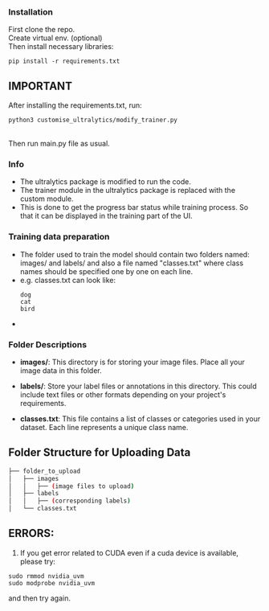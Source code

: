 
### Installation

First clone the repo. <br>
Create virtual env. (optional) <br>
Then install necessary libraries:
```
pip install -r requirements.txt
```
## IMPORTANT
After installing the requirements.txt, run:
```
python3 customise_ultralytics/modify_trainer.py
```
<br>
Then run main.py file as usual.

### Info
- The ultralytics package is modified to run the code. 
- The trainer module in the ultralytics package is replaced with the custom module.
- This is done to get the progress bar status while training process. So that it can be displayed in the training part of the UI. 

### Training data preparation
- The folder used to train the model should contain two folders named: images/ and labels/ and also a file named "classes.txt" where class names should be specified one by one on each line.
- e.g. classes.txt can look like:
    ```
    dog
    cat
    bird
    ```
- 
### Folder Descriptions

- **images/**: This directory is for storing your image files. Place all your image data in this folder. 

- **labels/**: Store your label files or annotations in this directory. This could include text files or other formats depending on your project's requirements.

- **classes.txt**: This file contains a list of classes or categories used in your dataset. Each line represents a unique class name.

## Folder Structure for Uploading Data

```bash
├── folder_to_upload
│   ├── images
│   │   ├── (image files to upload)
│   ├── labels
│   │   ├── (corresponding labels)
│   └── classes.txt

```

## ERRORS:
1. If you get error related to CUDA even if a cuda device is available, please try:
```
sudo rmmod nvidia_uvm
sudo modprobe nvidia_uvm
```
and then try again.
